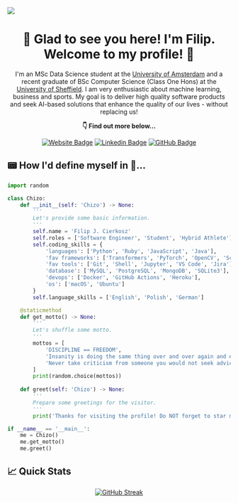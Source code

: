 ![](https://visitcount.itsvg.in/api?id=chizo4&label=Profile%20Views&color=12&icon=1&pretty=true)

<h1 align="center">
  🫡 Glad to see you here! I'm Filip. Welcome to my profile! 🤝
</h1>

<p align="center">
  I'm an MSc Data Science student at the <a href="https://www.uva.nl/">University of Amsterdam</a> and a recent graduate of BSc Computer Science (Class One Hons) at the <a href="https://www.sheffield.ac.uk/">University of Sheffield</a>. I am very enthusiastic about machine learning, business and sports. My goal is to deliver high quality software products and seek AI-based solutions that enhance the quality of our lives - without replacing us!
</p>

<p align="center">
   <b>👇 Find out more below...</b>
</p>

<!-- [![X Badge](https://img.shields.io/badge/X-000000?style=for-the-badge&logo=x&logoColor=white)](https://x.com/cierkoszfilip) -->
<div align="center">

  [![Website Badge](https://img.shields.io/badge/My_Website-3108d4?style=for-the-badge&logo=starship&logoColor=white)](https://filipcierkosz.com)
  [![Linkedin Badge](https://img.shields.io/badge/Linkedin-0077B5?style=for-the-badge&logo=linkedin&logoColor=white)](https://www.linkedin.com/in/filip-cierkosz/)
  [![GitHub Badge](https://img.shields.io/badge/GitHub-12100E?style=for-the-badge&logo=github&logoColor=white)](https://github.com/chizo4)

</div>

## 📟 How I'd define myself in 🐍...

```python
import random

class Chizo:
    def __init__(self: 'Chizo') -> None:
        '''
        Let's provide some basic information.
        '''
        self.name = 'Filip J. Cierkosz'
        self.roles = ['Software Engineer', 'Student', 'Hybrid Athlete']
        self.coding_skills = {
            'languages': ['Python', 'Ruby', 'JavaScript', 'Java'],
            'fav frameworks': ['Transformers', 'PyTorch', 'OpenCV', 'SciKit-Learn', 'Rails', 'React'],
            'fav tools': ['Git', 'Shell', 'Jupyter', 'VS Code', 'Jira'],
            'database': ['MySQL', 'PostgreSQL', 'MongoDB', 'SQLite3'],
            'devops': ['Docker', 'GitHub Actions', 'Heroku'],
            'os': ['macOS', 'Ubuntu']
        }
        self.language_skills = ['English', 'Polish', 'German']

    @staticmethod
    def get_motto() -> None:
        '''
        Let's shuffle some motto.
        '''
        mottos = [
            'DISCIPLINE == FREEDOM',
            'Insanity is doing the same thing over and over again and expecting different results',
            'Never take criticism from someone you would not seek advice from'
        ]
        print(random.choice(mottos))
        
    def greet(self: 'Chizo') -> None:
        '''
        Prepare some greetings for the visitor.
        '''
        print('Thanks for visiting the profile! Do NOT forget to star my projects ;)')

if __name__ == '__main__':
    me = Chizo()
    me.get_motto()
    me.greet()
```

## 📈 Quick Stats

<div align="center">

  [![GitHub Streak](https://streak-stats.demolab.com?user=chizo4&theme=tokyonight-duo&date_format=j%20M%5B%20Y%5D&card_width=500)](https://git.io/streak-stats)

</div>
